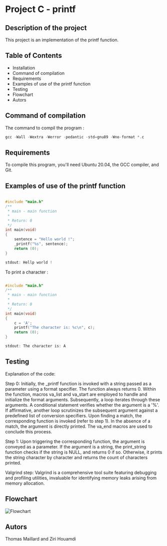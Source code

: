 
# Project C - printf

## Description of the project
This project is an implementation of the printf function.

## Table of Contents
- Installation
- Command of compilation
- Requirements
- Examples of use of the printf function
- Testing
- Flowchart
- Autors


## Command of compilation
The command to compil the program :
```c
gcc -Wall -Wextra -Werror -pedantic -std=gnu89 -Wno-format *.c
```

## Requirements
To compile this program, you'll need Ubuntu 20.04, the GCC compiler, and Git.
## Examples of use of the printf function
```c

#include "main.h"
/**
 * main - main function
 *
 * Return: 0
 */
int main(void)
{
	sentence = "Hello world !";
	_printf("%s", sentence);
	return (0);
}

stdout: Hellp world !
```
To print a character :
```c

#include "main.h"
/**
 * main - main function
 *
 * Return: 0
 */
int main(void)
{
    c = 'A';
    printf("The character is: %c\n", c);
    return (0);
}

stdout: The character is: A
```
## Testing
Explanation of the code:

Step 0: Initially, the _printf function is invoked with a string passed as a parameter using a format specifier. The function always returns 0. Within the function, macros va_list and va_start are employed to handle and initialize the format arguments. Subsequently, a loop iterates through these arguments. A conditional statement verifies whether the argument is a '%'. If affirmative, another loop scrutinizes the subsequent argument against a predefined list of conversion specifiers. Upon finding a match, the corresponding function is invoked (refer to step 1). In the absence of a match, the argument is directly printed. The va_end macros are used to conclude this process.

Step 1: Upon triggering the corresponding function, the argument is conveyed as a parameter. If the argument is a string, the print_string function checks if the string is NULL, and returns 0 if so. Otherwise, it prints the string character by character and returns the count of characters printed.

Valgrind step: Valgrind is a comprehensive tool suite featuring debugging and profiling utilities, invaluable for identifying memory leaks arising from memory allocation.

## Flowchart





![Flowchart](https://github.com/Thomas3300000/holbertonschool-printf/assets/159032920/b04554cb-9e52-43dc-acef-b5fda8b3b377)






## Autors
Thomas Maillard and Ziri Houamdi
